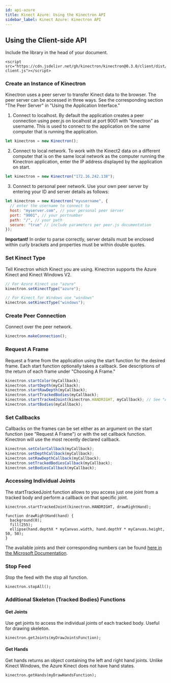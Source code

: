 ```yaml
---
id: api-azure
title: Kinect Azure: Using the Kinectron API
sidebar_label: Kinect Azure: Kinectron API
---
```


## Using the Client-side API

Include the library in the head of your document.

```
<script src="https://cdn.jsdelivr.net/gh/kinectron/kinectron@0.3.0/client/dist/kinectron-client.js"></script>
```

### Create an Instance of Kinectron

Kinectron uses a peer server to transfer Kinect data to the browser. The peer server can be accessed in three ways. See the corresponding section "The Peer Server" in "Using the Application Interface."

1. Connect to localhost. By default the application creates a peer connection using peer.js on localhost at port 9001 with "kinectron" as username. This is used to connect to the application on the same computer that is running the application.

```javascript
let kinectron = new Kinectron();
```

2. Connect to local network. To work with the Kinect2 data on a different computer that is on the same local network as the computer running the Kinectron application, enter the IP address displayed by the application on start.

```javascript
let kinectron = new Kinectron("172.16.242.138");
```

3. Connect to personal peer network. Use your own peer server by entering your ID and server details as follows:

```javascript
let kinectron = new Kinectron("myusername", {
  // enter the username to connect to
  host: "myserver.com", // your personal peer server
  port: "9001", // your portnumber
  path: "/", // your path
  secure: "true" // include parameters per peer.js documentation
});
```

**Important!** In order to parse correctly, server details must be enclosed within curly brackets and properties must be within double quotes.

### Set Kinect Type

Tell Kinectron which Kinect you are using. Kinectron supports the Azure Kinect and Kinect Windows V2.

```javascript
// For Azure Kinect use "azure"
kinectron.setKinectType("azure");

// For Kinect for Windows use "windows"
kinectron.setKinectType("windows");
```

### Create Peer Connection

Connect over the peer network.

```javascript
kinectron.makeConnection();
```

### Request A Frame

Request a frame from the application using the start function for the desired frame. Each start function optionally takes a callback. See descriptions of the return of each frame under "Choosing A Frame."

```javascript
kinectron.startColor(myCallback);
kinectron.startDepth(myCallback);
kinectron.startRawDepth(myCallback);
kinectron.startTrackedBodies(myCallback);
kinectron.startTrackedJoint(kinectron.HANDRIGHT, myCallback); // See "Accessing Joints" below
kinectron.startBodies(myCallback);
```

### Set Callbacks

Callbacks on the frames can be set either as an argument on the start function (see "Request A Frame") or with the set callback function. Kinectron will use the most recently declared callback.

```javascript
kinectron.setColorCallback(myCallback);
kinectron.setDepthCallback(myCallback);
kinectron.setRawDepthCallback(myCallback);
kinectron.setTrackedBodiesCallback(myCallback);
kinectron.setBodiesCallback(myCallback);
```

### Accessing Individual Joints

The startTrackedJoint function allows to you access just one joint from a tracked body and perform a callback on that specific joint.

```
kinectron.startTrackedJoint(kinectron.HANDRIGHT, drawRightHand);

function drawRightHand(hand) {
  background(0);
  fill(255);
  ellipse(hand.depthX * myCanvas.width, hand.depthY * myCanvas.height, 50, 50);
}
```

The available joints and their corresponding numbers can be found [here in the Microsoft Documentation](https://docs.microsoft.com/en-us/azure/Kinect-dk/body-joints).

### Stop Feed

Stop the feed with the stop all function.

```
kinectron.stopAll();
```

### Additional Skeleton (Tracked Bodies) Functions

#### Get Joints

Use get joints to access the individual joints of each tracked body. Useful for drawing skeleton.

```
kinectron.getJoints(myDrawJointsFunction);
```

#### Get Hands

Get hands returns an object containing the left and right hand joints. Unlike Kinect Windows, the Azure Kinect does not have hand states.

```
kinectron.getHands(myDrawHandsFunction);
```
